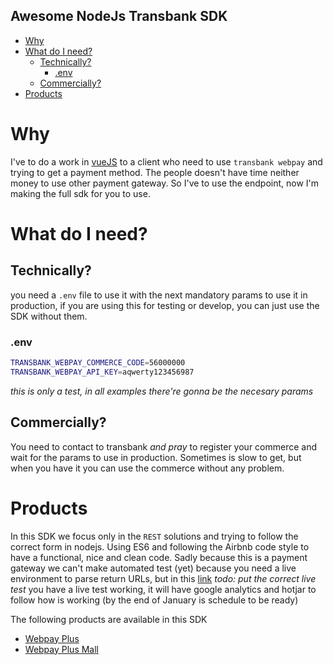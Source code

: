 Awesome NodeJs Transbank SDK
----

<!-- TOC depthFrom:1 depthTo:6 withLinks:1 updateOnSave:1 orderedList:0 -->

- [Why](#why)
- [What do I need?](#what-do-i-need)
	- [Technically?](#technically)
		- [.env](#env)
	- [Commercially?](#commercially)
- [Products](#products)

<!-- /TOC -->

# Why
I've to do a work in [vueJS](https://vuejs.org/) to a client who need to use `transbank webpay` and trying to get a payment method. The people doesn't have time neither money to use other payment gateway. So I've to use the endpoint, now I'm making the full sdk for you to use.

# What do I need?

## Technically?

you need a `.env` file to use it with the next mandatory params to use it in production, if you are using this for testing or develop, you can just use the SDK without them.

### .env
```bash
TRANSBANK_WEBPAY_COMMERCE_CODE=56000000
TRANSBANK_WEBPAY_API_KEY=aqwerty123456987
```
*this is only a test, in all examples there're gonna be the necesary params*

## Commercially?
You need to contact to transbank _and pray_ to register your commerce and wait for the params to use in production. Sometimes is slow to get, but when you have it you can use the commerce without any problem.


# Products

In this SDK we focus only in the `REST` solutions and trying to follow the correct form in nodejs. Using ES6 and following the Airbnb code style to have a functional, nice and clean code.
Sadly because this is a payment gateway we can't make automated test (yet) because you need a live environment to parse return URLs, but in this [link](#) *todo: put the correct live test* you have a live test working, it will have google analytics and hotjar to follow how is working (by the end of January is schedule to be ready)

The following products are available in this SDK

- [Webpay Plus](./webpay)
- [Webpay Plus Mall](./webpay#webpay-plus-mall)

